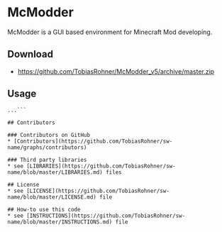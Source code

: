 McModder
======
McModder is a GUI based environment for Minecraft Mod developing.

## Download
* https://github.com/TobiasRohner/McModder_v5/archive/master.zip

## Usage
```$ git clone https://github.com/TobiasRohner/McModder_v5
...```

## Contributors

### Contributors on GitHub
* [Contributors](https://github.com/TobiasRohner/sw-name/graphs/contributors)

### Third party libraries
* see [LIBRARIES](https://github.com/TobiasRohner/sw-name/blob/master/LIBRARIES.md) files

## License 
* see [LICENSE](https://github.com/TobiasRohner/sw-name/blob/master/LICENSE.md) file

## How-to use this code
* see [INSTRUCTIONS](https://github.com/TobiasRohner/sw-name/blob/master/INSTRUCTIONS.md) file
